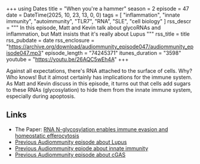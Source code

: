 +++
using Dates
title = "When you're a hammer"
season = 2
episode = 47
date = DateTime(2025, 10, 23, 13, 0, 0)
tags = [
    "inflammation", 
    "innate immunity",
    "autoimmunity",
    "TLR7", 
    "RNA",
    "SLE",
    "cell biology"
]
rss_descr = """
In this episode, Matt and Kevin talk about glycoRNAs and inflammation,
but Matt insists that it's really about Lupus
"""
rss_title = title
rss_pubdate = date
rss_enclosure = "https://archive.org/download/audiommunity_episode047/audiommunity_episode047.mp3"
episode_length = "74245371"
itunes_duration = "3598"
youtube = "https://youtu.be/26AQC5wEh4A"
+++

Against all expectations, there's RNA attached to the surface of cells.
Why? Who knows! 
But it almost certainly has implications for the immune system.
As Matt and Kevin discuss in this episode,
it turns out that cells add sugars to these RNAs (glycosylation)
to hide them from the innate immune system,
especially during apoptosis.

## Links

- The Paper: [RNA N-glycosylation enables immune evasion and homeostatic efferocytosis](https://doi.org/10.1038/s41586-025-09310-6)
- [Previous Audiommunity episode about Lupus](/episodes/episode028)
- [Previous Audiommunity epiode about innate immunity](/episodes/episode003)
- [Previous Audiommunity episode about cGAS](/episodes/episode037)


